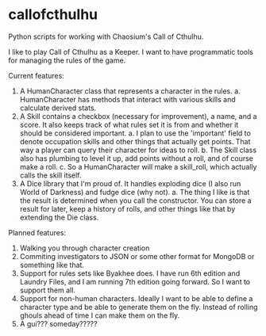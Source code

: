 # callofcthulhu
Python scripts for working with Chaosium's Call of Cthulhu.

I like to play Call of Cthulhu as a Keeper. I want to have programmatic tools for managing the rules of the game.

Current features:
1. A HumanCharacter class that represents a character in the rules.
  a. HumanCharacter has methods that interact with various skills and calculate derived stats. 
2. A Skill contains a checkbox (necessary for improvement), a name, and a score. It also keeps track of what rules set it is from and whether it should be considered important.
  a. I plan to use the 'important' field to denote occupation skills and other things that actually get points. That way a player can query their character for ideas to roll.
  b. The Skill class also has plumbing to level it up, add points without a roll, and of course make a roll.
  c. So a HumanCharacter will make a skill_roll, which actually calls the skill itself.
3. A Dice library that I'm proud of. It handles exploding dice (I also run World of Darkness) and fudge dice (why not). 
  a. The thing I like is that the result is determined when you call the constructor. You can store a result for later, keep a history of rolls, and other things like that by extending the Die class.
  
  Planned features:
  1. Walking you through character creation
  2. Commiting investigators to JSON or some other format for MongoDB or something like that.
  3. Support for rules sets like Byakhee does. I have run 6th edition and Laundry Files, and I am running 7th edition going forward. So I want to support them all.
  4. Support for non-human characters. Ideally I want to be able to define a character type and be able to generate them on the fly. Instead of rolling ghouls ahead of time I can make them on the fly.
  5. A gui??? someday?????
